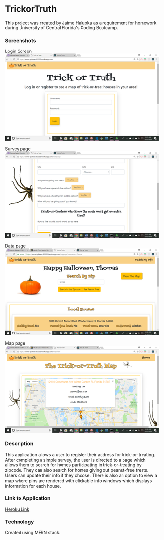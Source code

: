 # TrickorTruth

This project was created by Jaime Halupka as a requirement for homework during University of Central Florida's Coding Bootcamp. 


### Screenshots

Login Screen
![In Action](client/public/screenshots/screenshot1.png "In Action")

Survey page
![In Action](client/public/screenshots/screenshot2.png "In Action")

Data page
![In Action](client/public/screenshots/screenshot3.png "In Action")

Map page
![In Action](client/public/screenshots/screenshot4.png "In Action")


  
### Description

This application allows a user to register their address for trick-or-treating. After completing a simple survey, the user is directed to a page which allows them to search for homes participating in trick-or-treating by zipcode. They can also search for homes giving out peanut-free treats. Users can update their info if they choose. There is also an option to view a map where pins are rendered with clickable info windows which displays information for each house. 


### Link to Application

[Heroku Link](https://secret-plateau-83300.herokuapp.com/)


### Technology

Created using MERN stack.
